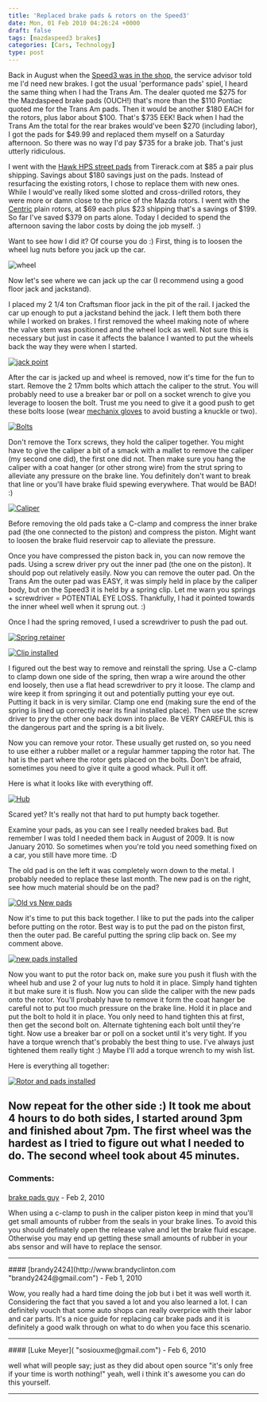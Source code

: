 ```yaml
---
title: 'Replaced brake pads & rotors on the Speed3'
date: Mon, 01 Feb 2010 04:26:24 +0000
draft: false
tags: [mazdaspeed3 brakes]
categories: [Cars, Technology]
type: post
---
```


Back in August when the [Speed3 was in the shop](http://zeusville.wordpress.com/2009/08/27/mazdaspeed-in-shop/), the service advisor told me I'd need new brakes. I got the usual 'performance pads' spiel, I heard the same thing when I had the Trans Am. The dealer quoted me $275 for the Mazdaspeed brake pads (OUCH!) that's more than the $110 Pontiac quoted me for the Trans Am pads. Then it would be another $180 EACH for the rotors, plus labor about $100. That's $735 EEK! Back when I had the Trans Am the total for the rear brakes would've been $270 (including labor), I got the pads for $49.99 and replaced them myself on a Saturday afternoon. So there was no way I'd pay $735 for a brake job. That's just utterly ridiculous.

I went with the [Hawk HPS street pads](http://www.tirerack.com/brakes/brakes.jsp?&make=Hawk&model=HPS+Street+brake+pads&group=HPS+Street+brake+pads&autoMake=Mazda&autoModel=MazdaSpeed3&autoYear=2007&autoModClar=&perfCode=S) from Tirerack.com at $85 a pair plus shipping. Savings about $180 savings just on the pads. Instead of resurfacing the existing rotors, I chose to replace them with new ones. While I would've really liked some slotted and cross-drilled rotors, they were more or damn close to the price of the Mazda rotors. I went with the [Centric](http://www.tirerack.com/brakes/brakes.jsp?&make=Centric&model=Premium+Rotor&group=Premium+Rotor&autoMake=Mazda&autoModel=MazdaSpeed3&autoYear=2007&autoModClar=&perfCode=S) plain rotors, at $69 each plus $23 shipping that's a savings of $199. So far I've saved $379 on parts alone. Today I decided to spend the afternoon saving the labor costs by doing the job myself. :)

Want to see how I did it? Of course you do :) First, thing is to loosen the wheel lug nuts before you jack up the car.

![](http://farm5.static.flickr.com/4038/4320265699_1cb493cc61.jpg "wheel")

Now let's see where we can jack up the car (I recommend using a good floor jack and jackstand).

I placed my 2 1/4 ton Craftsman floor jack in the pit of the rail. I jacked the car up enough to put a jackstand behind the jack. I left them both there while I worked on brakes. I first removed the wheel making note of where the valve stem was positioned and the wheel lock as well. Not sure this is necessary but just in case it affects the balance I wanted to put the wheels back the way they were when I started.

[![jack point](http://farm3.static.flickr.com/2773/4320265711_1db119d0d0_m.jpg)](http://www.flickr.com/photos/jmrodri/4320265711/ "jack point by jmrodri, on Flickr")

After the car is jacked up and wheel is removed, now it's time for the fun to start. Remove the 2 17mm bolts which attach the caliper to the strut. You will probably need to use a breaker bar or poll on a socket wrench to give you leverage to loosen the bolt. Trust me you need to give it a good push to get these bolts loose (wear [mechanix gloves](http://www.sears.com/shc/s/search_10153_12605?keyword=craftsman+black+mechanics+gloves&vName=) to avoid busting a knuckle or two).

[![Bolts](http://farm3.static.flickr.com/2709/4320336825_a816d086c5.jpg)](http://www.flickr.com/photos/jmrodri/4320336825/ "Bolts by jmrodri, on Flickr")

Don't remove the Torx screws, they hold the caliper together. You might have to give the caliper a bit of a smack with a mallet to remove the caliper (my second one did), the first one did not. Then make sure you hang the caliper with a coat hanger (or other strong wire) from the strut spring to alleviate any pressure on the brake line. You definitely don't want to break that line or you'll have brake fluid spewing everywhere. That would be BAD! :)

[![Caliper](http://farm3.static.flickr.com/2790/4320336833_128b4fdbb4.jpg)](http://www.flickr.com/photos/jmrodri/4320336833/ "Caliper by jmrodri, on Flickr")

Before removing the old pads take a C-clamp and compress the inner brake pad (the one connected to the piston) and compress the piston. Might want to loosen the brake fluid reservoir cap to alleviate the pressure.

Once you have compressed the piston back in, you can now remove the pads. Using a screw driver pry out the inner pad (the one on the piston). It should pop out relatively easily. Now you can remove the outer pad. On the Trans Am the outer pad was EASY, it was simply held in place by the caliper body, but on the Speed3 it is held by a spring clip. Let me warn you springs + screwdriver = POTENTIAL EYE LOSS. Thankfully, I had it pointed towards the inner wheel well when it sprung out. :)

Once I had the spring removed, I used a screwdriver to push the pad out.

[![Spring retainer](http://farm3.static.flickr.com/2696/4320379115_711b480c9a_m.jpg)](http://www.flickr.com/photos/jmrodri/4320379115/ "Spring retainer by jmrodri, on Flickr")

[![Clip installed](http://farm5.static.flickr.com/4071/4320379135_9a167aea19.jpg)](http://www.flickr.com/photos/jmrodri/4320379135/ "Clip installed by jmrodri, on Flickr")

I figured out the best way to remove and reinstall the spring. Use a C-clamp to clamp down one side of the spring, then wrap a wire around the other end loosely, then use a flat head screwdriver to pry it loose. The clamp and wire keep it from springing it out and potentially putting your eye out. Putting it back in is very similar. Clamp one end (making sure the end of the spring is lined up correctly near its final installed place). Then use the screw driver to pry the other one back down into place. Be VERY CAREFUL this is the dangerous part and the spring is a bit lively.

Now you can remove your rotor. These usually get rusted on, so you need to use either a rubber mallet or a regular hammer tapping the rotor hat. The hat is the part where the rotor gets placed on the bolts. Don't be afraid, sometimes you need to give it quite a good whack. Pull it off.

Here is what it looks like with everything off.

[![Hub](http://farm3.static.flickr.com/2796/4320336841_1acd95245c.jpg)](http://www.flickr.com/photos/jmrodri/4320336841/ "Hub by jmrodri, on Flickr")

Scared yet? It's really not that hard to put humpty back together.

Examine your pads, as you can see I really needed brakes bad. But remember I was told I needed them back in August of 2009. It is now January 2010. So sometimes when you're told you need something fixed on a car, you still have more time. :D

The old pad is on the left it was completely worn down to the metal. I probably needed to replace these last month. The new pad is on the right, see how much material should be on the pad?

[![Old vs New pads](http://farm5.static.flickr.com/4039/4320379103_3d59b19781.jpg)](http://www.flickr.com/photos/jmrodri/4320379103/ "Old vs New pads by jmrodri, on Flickr")

Now it's time to put this back together. I like to put the pads into the caliper before putting on the rotor. Best way is to put the pad on the piston first, then the outer pad. Be careful putting the spring clip back on. See my comment above.

[![new pads installed](http://farm5.static.flickr.com/4050/4320379109_12ce96ed18.jpg)](http://www.flickr.com/photos/jmrodri/4320379109/ "new pads installed by jmrodri, on Flickr")

Now you want to put the rotor back on, make sure you push it flush with the wheel hub and use 2 of your lug nuts to hold it in place. Simply hand tighten it but make sure it is flush. Now you can slide the caliper with the new pads onto the rotor. You'll probably have to remove it form the coat hanger be careful not to put too much pressure on the brake line. Hold it in place and put the bolt to hold it in place. You only need to hand tighten this at first, then get the second bolt on. Alternate tightening each bolt until they're tight. Now use a breaker bar or poll on a socket until it's very tight. If you have a torque wrench that's probably the best thing to use. I've always just tightened them really tight :) Maybe I'll add a torque wrench to my wish list.

Here is everything all together:

[![Rotor and pads installed](http://farm5.static.flickr.com/4002/4320379147_2c5411a452.jpg)](http://www.flickr.com/photos/jmrodri/4320379147/ "Rotor and pads installed by jmrodri, on Flickr")

Now repeat for the other side :) It took me about 4 hours to do both sides, I started around 3pm and finished about 7pm. The first wheel was the hardest as I tried to figure out what I needed to do. The second wheel took about 45 minutes.
---
### Comments:
#### 
[brake pads guy](http://discbrakepads.net "info@discbrakepads.net") - <time datetime="2010-02-09 23:03:39">Feb 2, 2010</time>

When using a c-clamp to push in the caliper piston keep in mind that you'll get small amounts of rubber from the seals in your brake lines. To avoid this you should definately open the release valve and let the brake fluid escape. Otherwise you may end up getting these small amounts of rubber in your abs sensor and will have to replace the sensor.
<hr />
#### 
[brandy2424](http://www.brandyclinton.com "brandy2424@gmail.com") - <time datetime="2010-02-01 03:23:49">Feb 1, 2010</time>

Wow, you really had a hard time doing the job but i bet it was well worth it. Considering the fact that you saved a lot and you also learned a lot. I can definitely vouch that some auto shops can really overprice with their labor and car parts. It's a nice guide for replacing car brake pads and it is definitely a good walk through on what to do when you face this scenario.
<hr />
#### 
[Luke Meyer]( "sosiouxme@gmail.com") - <time datetime="2010-02-06 15:00:47">Feb 6, 2010</time>

well what will people say; just as they did about open source "it's only free if your time is worth nothing!" yeah, well i think it's awesome you can do this yourself.
<hr />
